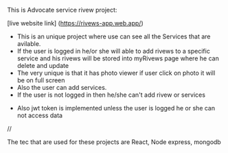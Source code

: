 This is Advocate service rivew project:

[live website link] (https://rivews-app.web.app/)

- This is an unique project where use can see all the Services that are avilable.
- If the user is logged in he/or she will able to add rivews to a specific service and his rivews will be stored into myRivews page where he can delete and update
- The very unique is that it has photo viewer if user click on photo it will be on full screen
- Also the user can add services.
- If the user is not logged in then he/she can't add rivew or services

* Also jwt token is implemented unless the user is logged he or she can not access data

//

The tec that are used for these projects are React, Node express, mongodb

